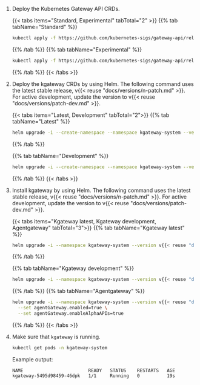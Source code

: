 1. Deploy the Kubernetes Gateway API CRDs.

   {{< tabs items="Standard, Experimental" tabTotal="2" >}}
   {{% tab tabName="Standard" %}}
   ```sh
   kubectl apply -f https://github.com/kubernetes-sigs/gateway-api/releases/download/v{{< reuse "docs/versions/k8s-gw-version.md" >}}/standard-install.yaml
   ```
   {{% /tab %}}
   {{% tab tabName="Experimental" %}}
   ```sh
   kubectl apply -f https://github.com/kubernetes-sigs/gateway-api/releases/download/v{{< reuse "docs/versions/k8s-gw-version.md" >}}/experimental-install.yaml
   ```  
   {{% /tab %}}
   {{< /tabs >}}

2. Deploy the kgateway CRDs by using Helm. The following command uses the latest stable release, v{{< reuse "docs/versions/n-patch.md" >}}. For active development, update the version to v{{< reuse "docs/versions/patch-dev.md" >}}.

   {{< tabs items="Latest, Development" tabTotal="2">}}
   {{% tab tabName="Latest" %}}
   ```sh
   helm upgrade -i --create-namespace --namespace kgateway-system --version v{{< reuse "docs/versions/n-patch.md" >}} kgateway-crds oci://cr.kgateway.dev/kgateway-dev/charts/kgateway-crds
   ```
   {{% /tab %}}

   {{% tab tabName="Development" %}}
   ```sh
   helm upgrade -i --create-namespace --namespace kgateway-system --version v{{< reuse "docs/versions/patch-dev.md" >}} kgateway-crds oci://cr.kgateway.dev/kgateway-dev/charts/kgateway-crds
   ```
   {{% /tab %}}
   {{< /tabs >}}
3. Install kgateway by using Helm. The following command uses the latest stable release, v{{< reuse "docs/versions/n-patch.md" >}}. For active development, update the version to v{{< reuse "docs/versions/patch-dev.md" >}}.

   {{< tabs items="Kgateway latest, Kgateway development, Agentgateway" tabTotal="3">}}
   {{% tab tabName="Kgateway latest" %}}
   ```sh
   helm upgrade -i --namespace kgateway-system --version v{{< reuse "docs/versions/n-patch.md" >}} kgateway oci://cr.kgateway.dev/kgateway-dev/charts/kgateway
   ```
   {{% /tab %}}

   {{% tab tabName="Kgateway development" %}}
   ```sh
   helm upgrade -i --namespace kgateway-system --version v{{< reuse "docs/versions/patch-dev.md" >}} kgateway oci://cr.kgateway.dev/kgateway-dev/charts/kgateway
   ```
   {{% /tab %}}
   {{% tab tabName="Agentgateway" %}}
   ```sh
   helm upgrade -i --namespace kgateway-system --version v{{< reuse "docs/versions/patch-dev.md" >}} kgateway oci://cr.kgateway.dev/kgateway-dev/charts/kgateway \
     --set agentGateway.enabled=true \
     --set agentGateway.enableAlphaAPIs=true
   ```
   {{% /tab %}}
   {{< /tabs >}}

4. Make sure that `kgateway` is running.

   ```sh
   kubectl get pods -n kgateway-system
   ```

   Example output:

   ```console
   NAME                        READY   STATUS    RESTARTS   AGE
   kgateway-5495d98459-46dpk   1/1     Running   0          19s
   ```